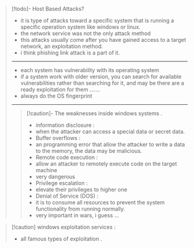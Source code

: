 
>[!todo]- Host Based Attacks?
>- it is type of attacks toward a specific system that is running a specific operation system like windows or linux.
>- the network service was not the only attack method
>- this attacks usually come after you have gained access to a target network, an exploitation method.
>- i think phishing link attack is a part of it.
>---
>- each system has vulnerability with its operating system
>- if a system work with older version, you can search for available vulnerabilities rather than searching for it, and may be there are a ready exploitation for them .......
>- always do the OS fingerprint
>--- 
>>[!caution]- The weaknesses inside windows systems .
>>- information disclosure :
>>	- when the attacker can access a special data or secret data.
>>- Buffer overflows :
>>	- an programming error that allow the attacker to write a data to the memory, the data may be malicious.
>>- Remote code execution :
>>	- allow an attacker to remotely execute code on the target machine
>>	- very dangerous
>>- Privilege escalation :
>>	- elevate their privileges to higher one
>>- Denial of Service (DOS) :
>>	- it is to consume all resources to prevent the system functionality from running normally.
>>	- very important in wars, i guess ...


>[!caution] windows exploitation services :
>- all famous types of exploitation .

